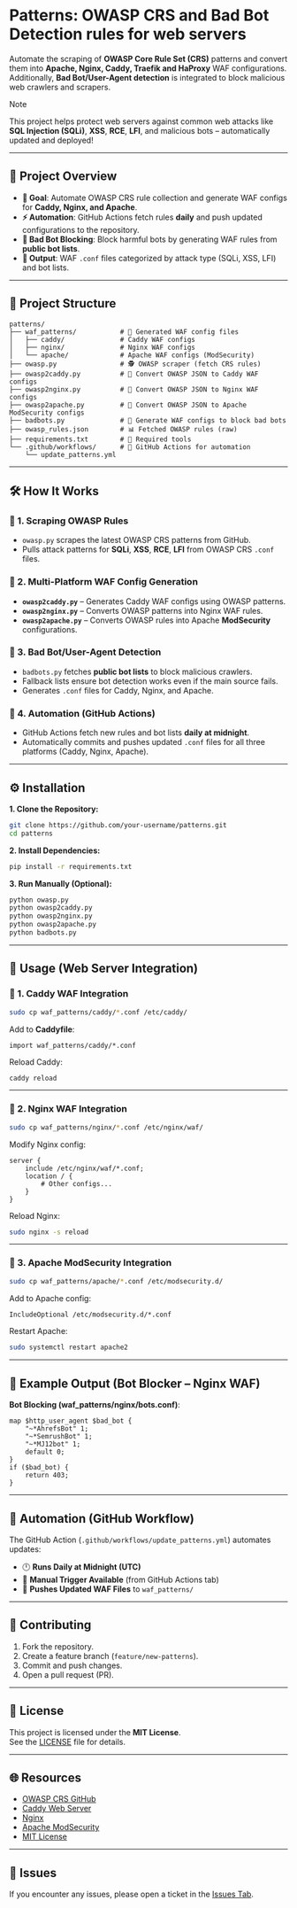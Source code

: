 # Patterns: OWASP CRS and Bad Bot Detection rules for web servers
 
Automate the scraping of **OWASP Core Rule Set (CRS)** patterns and convert them into **Apache, Nginx, Caddy, Traefik and HaProxy** WAF configurations. Additionally, **Bad Bot/User-Agent detection** is integrated to block malicious web crawlers and scrapers.  

> [!NOTE] 
> This project helps protect web servers against common web attacks like **SQL Injection (SQLi)**, **XSS**, **RCE**, **LFI**, and malicious bots – automatically updated and deployed!  

---

## 🚀 Project Overview  
- **🎯 Goal**: Automate OWASP CRS rule collection and generate WAF configs for **Caddy, Nginx, and Apache**.  
- **⚡ Automation**: GitHub Actions fetch rules **daily** and push updated configurations to the repository.  
- **🤖 Bad Bot Blocking**: Block harmful bots by generating WAF rules from **public bot lists**.  
- **📄 Output**: WAF `.conf` files categorized by attack type (SQLi, XSS, LFI) and bot lists.  

---

## 📂 Project Structure  
```
patterns/
├── waf_patterns/           # 🔧 Generated WAF config files
│   ├── caddy/              # Caddy WAF configs
│   ├── nginx/              # Nginx WAF configs
│   └── apache/             # Apache WAF configs (ModSecurity)
├── owasp.py                # 🕵️ OWASP scraper (fetch CRS rules)
├── owasp2caddy.py          # 🔄 Convert OWASP JSON to Caddy WAF configs
├── owasp2nginx.py          # 🔄 Convert OWASP JSON to Nginx WAF configs
├── owasp2apache.py         # 🔄 Convert OWASP JSON to Apache ModSecurity configs
├── badbots.py              # 🔄 Generate WAF configs to block bad bots
├── owasp_rules.json        # 📊 Fetched OWASP rules (raw)
├── requirements.txt        # 🔄 Required tools
└── .github/workflows/      # 🤖 GitHub Actions for automation
    └── update_patterns.yml
```

---

## 🛠️ How It Works  
### 🔹 1. Scraping OWASP Rules  
- `owasp.py` scrapes the latest OWASP CRS patterns from GitHub.  
- Pulls attack patterns for **SQLi**, **XSS**, **RCE**, **LFI** from OWASP CRS `.conf` files.  

### 🔹 2. Multi-Platform WAF Config Generation  
- **`owasp2caddy.py`** – Generates Caddy WAF configs using OWASP patterns.  
- **`owasp2nginx.py`** – Converts OWASP patterns into Nginx WAF rules.  
- **`owasp2apache.py`** – Converts OWASP rules into Apache **ModSecurity** configurations.  

### 🔹 3. Bad Bot/User-Agent Detection  
- `badbots.py` fetches **public bot lists** to block malicious crawlers.  
- Fallback lists ensure bot detection works even if the main source fails.  
- Generates `.conf` files for Caddy, Nginx, and Apache.  

### 🔹 4. Automation (GitHub Actions)  
- GitHub Actions fetch new rules and bot lists **daily at midnight**.  
- Automatically commits and pushes updated `.conf` files for all three platforms (Caddy, Nginx, Apache).  

---

## ⚙️ Installation  
**1. Clone the Repository:**  
```bash
git clone https://github.com/your-username/patterns.git  
cd patterns
```

**2. Install Dependencies:**  
```bash
pip install -r requirements.txt
```

**3. Run Manually (Optional):**  
```bash
python owasp.py
python owasp2caddy.py
python owasp2nginx.py
python owasp2apache.py
python badbots.py
```

---

## 🚀 Usage (Web Server Integration)  
### 🔹 1. Caddy WAF Integration  
```bash
sudo cp waf_patterns/caddy/*.conf /etc/caddy/
```
Add to **Caddyfile**:  
```caddy
import waf_patterns/caddy/*.conf
```
Reload Caddy:  
```bash
caddy reload
```

---

### 🔹 2. Nginx WAF Integration  
```bash
sudo cp waf_patterns/nginx/*.conf /etc/nginx/waf/
```
Modify Nginx config:  
```nginx
server {
    include /etc/nginx/waf/*.conf;
    location / {
        # Other configs...
    }
}
```
Reload Nginx:  
```bash
sudo nginx -s reload
```

---

### 🔹 3. Apache ModSecurity Integration  
```bash
sudo cp waf_patterns/apache/*.conf /etc/modsecurity.d/
```
Add to Apache config:  
```apache
IncludeOptional /etc/modsecurity.d/*.conf
```
Restart Apache:  
```bash
sudo systemctl restart apache2
```

---

## 🧩 Example Output (Bot Blocker – Nginx WAF)  
**Bot Blocking (waf_patterns/nginx/bots.conf)**:  
```nginx
map $http_user_agent $bad_bot {
    "~*AhrefsBot" 1;
    "~*SemrushBot" 1;
    "~*MJ12bot" 1;
    default 0;
}
if ($bad_bot) {
    return 403;
}
```

---

## 🤖 Automation (GitHub Workflow)  
The GitHub Action (`.github/workflows/update_patterns.yml`) automates updates:  
- 🕛 **Runs Daily at Midnight (UTC)**  
- 🎯 **Manual Trigger Available** (from GitHub Actions tab)  
- 🚀 **Pushes Updated WAF Files** to `waf_patterns/`  

---

## 🔧 Contributing  
1. Fork the repository.  
2. Create a feature branch (`feature/new-patterns`).  
3. Commit and push changes.  
4. Open a pull request (PR).  

---

## 📄 License  
This project is licensed under the **MIT License**.  
See the [LICENSE](LICENSE) file for details.  

---

## 🌐 Resources  
- [OWASP CRS GitHub](https://github.com/coreruleset/coreruleset)  
- [Caddy Web Server](https://caddyserver.com/)  
- [Nginx](https://nginx.org/)  
- [Apache ModSecurity](https://modsecurity.org/)  
- [MIT License](https://opensource.org/licenses/MIT)  

---

## 🚨 Issues  
If you encounter any issues, please open a ticket in the [Issues Tab](https://github.com/your-username/patterns/issues).  
